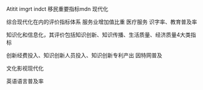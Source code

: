 Atitit imgrt indct 移民重要指标mdn 现代化

综合现代化在内的评价指标体系
服务业增加值比重
医疗服务
识字率、教育普及率

知识化和信息化，其评价包括知识创新、知识传播、生活质量、经济质量4大类指标

创新经费投入、知识创新人员投入、知识创新专利产出
因特网普及

文化影视现代化

英语语言普及率
